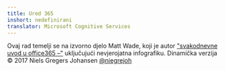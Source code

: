 ```yaml
---
title: Ured 365
inshort: nedefinirani
translator: Microsoft Cognitive Services
---
```



Ovaj rad temelji se na izvorno djelo Matt Wade, koji je autor ["svakodnevne uvod u office365 –"](http://icansharepoint.com/an-everyday-intro-to-office-365/) uključujući nevjerojatna infografiku. Dinamička verzija © 2017 Niels Gregers Johansen [@niegrejoh](https://twitter.com/niegrejoh)

